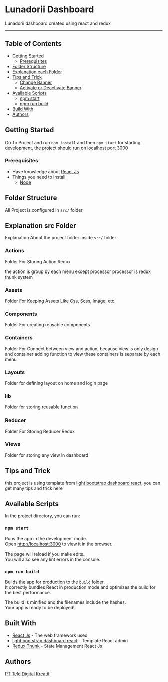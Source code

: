# Lunadorii Dashboard

Lunadorii dashboard created using react and redux

---
## Table of Contents

- [Getting Started](#getting-started)
    - [Prerequisites](#prerequisites)
- [Folder Structure](#folder-structure)
- [Explanation each Folder](#explanation-each-folder)
- [Tips and Trick](#tips-and-trick)
    - [Change Banner](#change-banner)
    - [Activate or Deactivate Banner](#activate-or-deactivate-banner)
- [Available Scripts](#available-scripts)
  - [npm start](#npm-start)
  - [npm run build](#npm-run-build)
- [Build With](#build-with)
- [Authors](#authors)

## Getting Started

Go To Project and run `npm install` and then `npm start` for starting development, the project should run on localhost port 3000

### Prerequisites

* Have knowledge about [React Js](https://reactjs.org/)
* Things you need to install
    * [Node](https://nodejs.org/en/)

## Folder Structure

All Project is configured in `src/` folder
## Explanation src Folder

Explanation About the project folder inside `src/` folder

### Actions

Folder For Storing Action Redux

the action is group by each menu except processor
processor is redux thunk system

### Assets

Folder For Keeping Assets Like Css, Scss, Image, etc.

### Components

Folder For creating reusable components 

### Containers

Folder For Connect between view and action, 
because view is only design and container adding function to view 
these containers is separate by each menu

### Layouts

Folder for defining layout on home and login page

### lib

Folder for storing reusable function

### Reducer

Folder For Storing Reducer Redux

### Views

Folder for storing any view in dashboard

## Tips and Trick

this project is using template from [light bootstrap dashboard react](https://github.com/creativetimofficial/light-bootstrap-dashboard-react/),
you can get many tips and trick here

## Available Scripts

In the project directory, you can run:

### `npm start`

Runs the app in the development mode.<br>
Open [http://localhost:3000](http://localhost:3000) to view it in the browser.

The page will reload if you make edits.<br>
You will also see any lint errors in the console.

### `npm run build`

Builds the app for production to the `build` folder.<br>
It correctly bundles React in production mode and optimizes the build for the best performance.

The build is minified and the filenames include the hashes.<br>
Your app is ready to be deployed!

## Built With

* [React Js](https://reactjs.org/) - The web framework used
* [light bootstrap dashboard react](https://github.com/creativetimofficial/light-bootstrap-dashboard-react/) - Template React admin
* [Redux Thunk](https://github.com/reduxjs/redux-thunk) - State Management React Js

## Authors

[PT Tele Digital Kreatif](https://www.telecreativenow.com/)